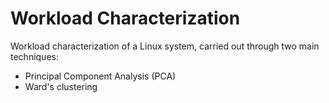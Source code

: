 # Workload Characterization

Workload characterization of a Linux system, carried out through two main techniques:
- Principal Component Analysis (PCA)
- Ward's clustering
